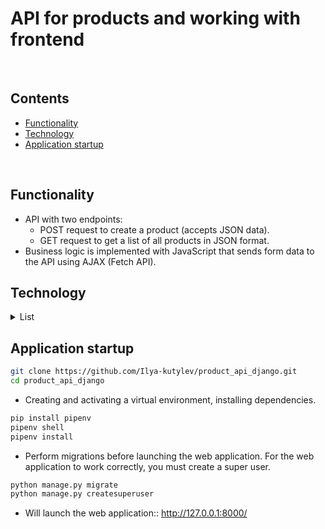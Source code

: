 # API for products and working with frontend

<br>

## Contents
- [Functionality](#functionality)
- [Technology](#technology)
- [Application startup](#application-startup)

<br>

## Functionality
  - API with two endpoints:
    - POST request to create a product (accepts JSON data).
    - GET request to get a list of all products in JSON format.
  - Business logic is implemented with JavaScript that sends form data to the API using AJAX (Fetch API).

## Technology

<details><summary>List</summary>

**Programming languages:**

[![Python](https://img.shields.io/badge/Python-3.12-blue?logo=python)](https://www.python.org/)

**Databases:**

[![SQLite3](https://img.shields.io/badge/-SQLite3-464646?logo=SQLite3)](https://www.sqlite.org/download.html)

</details>

## Application startup

```bash
git clone https://github.com/Ilya-kutylev/product_api_django.git
cd product_api_django
```
- Creating and activating a virtual environment, installing dependencies.
```bash
pip install pipenv
pipenv shell
pipenv install
```
- Perform migrations before launching the web application. For the web application to work correctly, you must create a super user.
```bash
python manage.py migrate
python manage.py createsuperuser
```
- Will launch the web application:: http://127.0.0.1:8000/

